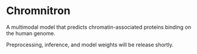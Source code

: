 # Chromnitron
A multimodal model that predicts chromatin-associated proteins binding on the human genome.

Preprocessing, inference, and model weights will be release shortly.
